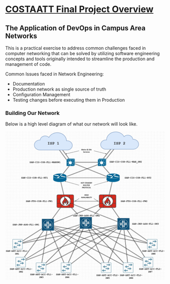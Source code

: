 # <ins>COSTAATT Final Project Overview</ins>

## The Application of DevOps in Campus Area Networks

This is a practical exercise to address common challenges faced in computer networking that can be solved by utilizing software engineering concepts and tools originally intended to streamline the production and management of code.

Common Issues faced in Network Engineering:
- Documentation
- Production network as single source of truth
- Configuration Management
- Testing changes before executing them in Production

### Building Our Network
Below is a high level diagram of what our network will look like.

![alt text](https://github.com/Shivam-S-Singh/COSTAATT_Final_Project/blob/01e7843e208b3b4474c2bdc2f43fe44f1e700a0a/NetworkCostaatt_HLDv1_2.jpg)

